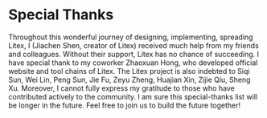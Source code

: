 # Special Thanks

Throughout this wonderful journey of designing, implementing, spreading Litex, I (Jiachen Shen, creator of Litex) received much help from my friends and colleagues. Without their support, Litex has no chance of succeeding. I have special thank to my coworker Zhaoxuan Hong, who developed official website and tool chains of Litex. The Litex project is also indebted to Siqi Sun, Wei Lin, Peng Sun, Jie Fu, Zeyu Zheng, Huajian Xin, Zijie Qiu, Sheng Xu. Moreover, I cannot fully express my gratitude to those who have contributed actively to the community. I am sure this special-thanks list will be longer in the future. Feel free to join us to build the future together!